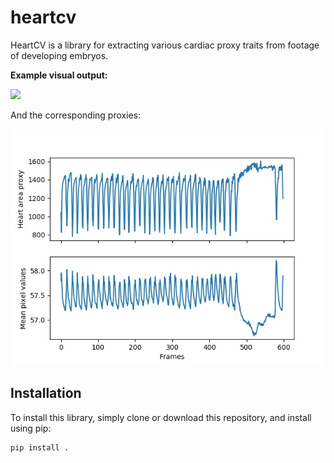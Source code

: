 # heartcv

HeartCV is a library for extracting various cardiac proxy traits from footage of developing embryos. 

**Example visual output:**

<img src='https://github.com/EmbryoPhenomics/heartcv/raw/main/assets/output51.gif'>

And the corresponding proxies:

<img src='https://github.com/EmbryoPhenomics/heartcv/raw/main/assets/output51.jpg'>

## Installation

To install this library, simply clone or download this repository, and install using pip:

``` shell
pip install .

```
